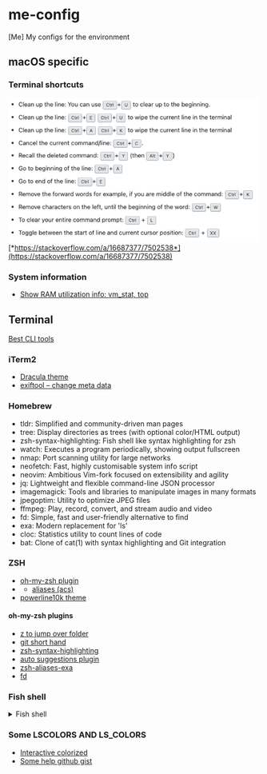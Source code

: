# me-config
[Me] My configs for the environment

## macOS specific

### Terminal shortcuts
![terminal shortcuts](./support/terminal_shortcuts.png)  
[*https://stackoverflow.com/a/16687377/7502538*](https://stackoverflow.com/a/16687377/7502538)

### System information
- [Show RAM utilization info: vm_stat, top](https://gist.github.com/aalexren/4dba2b850928077e41d3ee2840a15e5b)

## Terminal

[Best CLI tools](https://habr.com/ru/articles/711968/)

### iTerm2
- [Dracula theme](https://draculatheme.com/iterm)
- [exiftool – change meta data](https://github.com/exiftool/exiftool)

### Homebrew
- tldr: Simplified and community-driven man pages
- tree: Display directories as trees (with optional color/HTML output)
- zsh-syntax-highlighting: Fish shell like syntax highlighting for zsh
- watch: Executes a program periodically, showing output fullscreen
- nmap: Port scanning utility for large networks
- neofetch: Fast, highly customisable system info script
- neovim: Ambitious Vim-fork focused on extensibility and agility
- jq: Lightweight and flexible command-line JSON processor
- imagemagick: Tools and libraries to manipulate images in many formats
- jpegoptim: Utility to optimize JPEG files
- ffmpeg: Play, record, convert, and stream audio and video
- fd: Simple, fast and user-friendly alternative to find
- exa: Modern replacement for 'ls'
- cloc: Statistics utility to count lines of code
- bat: Clone of cat(1) with syntax highlighting and Git integration

### ZSH
- [oh-my-zsh plugin](https://github.com/ohmyzsh/ohmyzsh/wiki/Plugins)
- - [aliases (acs)](https://github.com/ohmyzsh/ohmyzsh/tree/master/plugins/aliases)
- [powerline10k theme](https://github.com/romkatv/powerlevel10k)

#### oh-my-zsh plugins
- [z to jump over folder](https://github.com/ohmyzsh/ohmyzsh/tree/master/plugins/z)
- [git short hand](https://github.com/ohmyzsh/ohmyzsh/tree/master/plugins/git)
- [zsh-syntax-highlighting](https://github.com/zsh-users/zsh-syntax-highlighting/blob/master/INSTALL.md)
- [auto suggestions plugin](https://github.com/zsh-users/zsh-autosuggestions)
- [zsh-aliases-exa](https://github.com/DarrinTisdale/zsh-aliases-exa)
- [fd](https://github.com/ohmyzsh/ohmyzsh/tree/master/plugins/fd)

### Fish shell
<details>
<summary>Fish shell</summary>

- [Make default shell](https://stackoverflow.com/questions/453236/how-can-i-set-my-default-shell-on-a-mac-e-g-to-fish)
- [Fisher plugin manager](https://github.com/jorgebucaran/fisher)
- [Git plugin](https://github.com/jhillyerd/plugin-git) (install using fisher, not omf)
- [Tide theme like powerline10k](https://github.com/IlanCosman/tide)
- [Z (to easy navigate)](https://github.com/rupa/z)
- [Sponge to clear unrelated history](https://github.com/meaningful-ooo/sponge)
- [Dracula colors](https://github.com/dracula/fish)
- [fish-exa (beauty ls and exa)](https://github.com/gazorby/fish-exa)
- [Bat (better cat command)](https://github.com/sharkdp/bat)
- [fd (easy find command)](https://github.com/sharkdp/fd)
</details>

### Some LSCOLORS AND LS_COLORS
- [Interactive colorized](https://geoff.greer.fm/lscolors/)
- [Some help github gist](https://gist.github.com/aalexren/f840430608e80f1cdbf466a0c585f45e)
